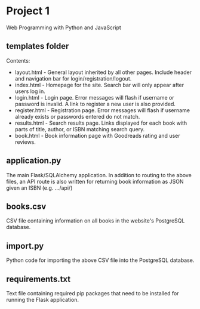 # Project 1

Web Programming with Python and JavaScript

## templates folder

Contents:
* layout.html - General layout inherited by all other pages. Include header and navigation bar for login/registration/logout.
* index.html - Homepage for the site. Search bar will only appear after users log in.
* login.html - Login page. Error messages will flash if username or password is invalid. A link to register a new user is also provided.
* register.html - Registration page. Error messages will flash if username already exists or passwords entered do not match. 
* results.html - Search results page. Links displayed for each book with parts of title, author, or ISBN matching search query.
* book.html - Book information page with Goodreads rating and user reviews.

## application.py
The main Flask/SQLAlchemy application. In addition to routing to the above files, an API route is also written for returning book information as JSON given an ISBN (e.g. .../api/<ISBN>)

## books.csv
CSV file containing information on all books in the website's PostgreSQL database.

## import.py
Python code for importing the above CSV file into the PostgreSQL database.

## requirements.txt
Text file containing required pip packages that need to be installed for running the Flask application.
